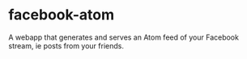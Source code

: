 facebook-atom
=============

A webapp that generates and serves an Atom feed of your Facebook stream, ie posts from your friends.